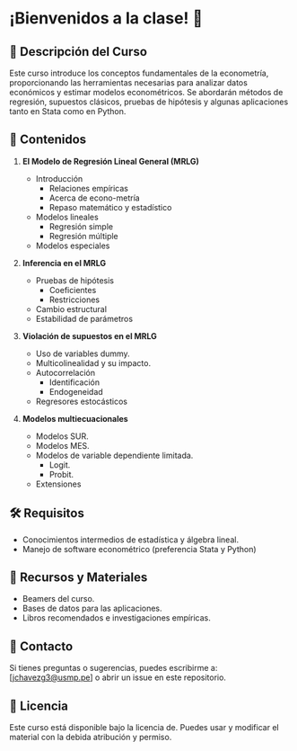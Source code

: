 # **¡Bienvenidos a la clase!** 👋

## 📌 Descripción del Curso
Este curso introduce los conceptos fundamentales de la econometría, proporcionando las herramientas necesarias para analizar datos económicos y estimar modelos econométricos. Se abordarán métodos de regresión, supuestos clásicos, pruebas de hipótesis y algunas aplicaciones tanto en Stata como en Python.

## 📖 Contenidos
1. **El Modelo de Regresión Lineal General (MRLG)**
    - Introducción
      - Relaciones empíricas
      - Acerca de econo-metría
      - Repaso matemático y estadístico
    - Modelos lineales
      - Regresión simple
      - Regresión múltiple
    - Modelos especiales

2. **Inferencia en el MRLG**
   - Pruebas de hipótesis
     - Coeficientes
     - Restricciones
   - Cambio estructural
   - Estabilidad de parámetros

3. **Violación de supuestos en el MRLG**
   - Uso de variables dummy.
   - Multicolinealidad y su impacto.
   - Autocorrelación
     - Identificación
     - Endogeneidad
   - Regresores estocásticos
  
4. **Modelos multiecuacionales**
   - Modelos SUR.
   - Modelos MES.
   - Modelos de variable dependiente limitada.
     - Logit.
     - Probit.
   - Extensiones

## 🛠 Requisitos
- Conocimientos intermedios de estadística y álgebra lineal.
- Manejo de software econométrico (preferencia Stata y Python)

## 📂 Recursos y Materiales
- Beamers del curso.
- Bases de datos para las aplicaciones.
- Libros recomendados e investigaciones empíricas.

## 📩 Contacto
Si tienes preguntas o sugerencias, puedes escribirme a: [jchavezg3@usmp.pe] o abrir un issue en este repositorio.

## 📜 Licencia
Este curso está disponible bajo la licencia de. Puedes usar y modificar el material con la debida atribución y permiso.
